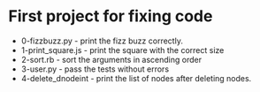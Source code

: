 # First project for fixing code

* 0-fizzbuzz.py - print the fizz buzz correctly.
* 1-print_square.js - print the square with the correct size
* 2-sort.rb - sort the arguments in ascending order
* 3-user.py - pass the tests without errors
* 4-delete_dnodeint - print the list of nodes after deleting nodes.
